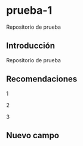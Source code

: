 # prueba-1
Repositorio de prueba

## Introducción

Repositorio de prueba

## Recomendaciones

1

2

3

## Nuevo campo
